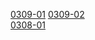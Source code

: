 [0309-01](https://cdn.jsdelivr.net/gh/ghkf85apmv/tars/0309/0309_.7z.001) [0309-02](https://cdn.jsdelivr.net/gh/ghkf85apmv/tars/0309/0309_.7z.002)  
[0308-01](https://cdn.jsdelivr.net/gh/ghkf85apmv/tars/0308/0308_.7z.001)
